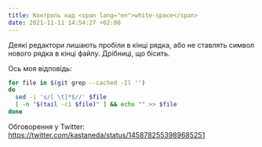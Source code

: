 ```yaml
---
title: Контроль над <span lang="en">white-space</span>
date: 2021-11-11 14:54:27 +02:00
---
```


Деякі редактори лишають пробіли в кінці рядка, або не ставлять символ нового рядка в кінці файлу. Дрібниці, що бісить.

Ось моя відповідь:

```sh
for file in $(git grep --cached -Il '')
do
  sed -i 's/[ \t]*$//' $file
  [ -n "$(tail -c1 $file)" ] && echo "" >> $file
done
```

Обговорення у Twitter: <https://twitter.com/kastaneda/status/1458782553989685251>
